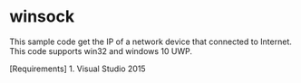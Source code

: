 # winsock

This sample code get the IP of a network device that connected to Internet.
This code supports win32 and windows 10 UWP.

[Requirements] 1. Visual Studio 2015 

